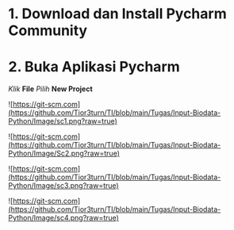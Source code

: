 # 1. Download dan Install Pycharm Community

# 2. Buka Aplikasi Pycharm

*Klik* **File** *Pilih* **New Project**

![https://git-scm.com](https://github.com/Tior3turn/TI/blob/main/Tugas/Input-Biodata-Python/Image/sc1.png?raw=true)

![https://git-scm.com](https://github.com/Tior3turn/TI/blob/main/Tugas/Input-Biodata-Python/Image/Sc2.png?raw=true)

![https://git-scm.com](https://github.com/Tior3turn/TI/blob/main/Tugas/Input-Biodata-Python/Image/sc3.png?raw=true)

![https://git-scm.com](https://github.com/Tior3turn/TI/blob/main/Tugas/Input-Biodata-Python/Image/sc4.png?raw=true)



